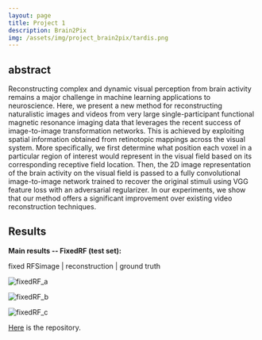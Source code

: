 ```yaml
---
layout: page
title: Project 1
description: Brain2Pix
img: /assets/img/project_brain2pix/tardis.png
---
```


## abstract
Reconstructing complex and dynamic visual perception from brain activity remains a major challenge in machine learning applications to neuroscience. Here, we present a new method for reconstructing naturalistic images and videos from very large single-participant functional magnetic resonance imaging data that leverages the recent success of image-to-image transformation networks. This is achieved by exploiting spatial information obtained from retinotopic mappings across the visual system. More specifically, we first determine what position each voxel in a particular region of interest would represent in the visual field based on its corresponding receptive field location. Then, the 2D image representation of the brain activity on the visual field is passed to a fully convolutional image-to-image network trained to recover the original stimuli using VGG feature loss with an adversarial regularizer. In our experiments, we show that our method offers a significant improvement over existing video reconstruction techniques.

## Results

<b>Main results -- FixedRF (test set):</b>

fixed RFSimage | reconstruction | ground truth

![fixedRF_a](/assests/img/project_brain2pix/recons_fixed_of_all_frames_as_video_a.gif)


![fixedRF_b](/assests/img/project_brain2pix/recons_fixed_of_all_frames_as_video_b.gif)

![fixedRF_c](/assests/img/project_brain2pix/recons_fixed_of_all_frames_as_video_c.gif)

[Here](https://github.com/neuralcodinglab/brain2pix) is the repository.